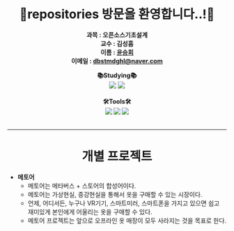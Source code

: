 
**<div align="center">🎊repositories 방문을 환영합니다..!🎊</div>**
======
**<div align="center"> 과목 : 오픈소스기초설계 <br></div>**
**<div align="center"> 교수 : 김성흠 <br></div>**
**<div align="center"> 이름 : [윤승회](https://github.com/YunSeungHoe) </div>**
**<div align="center"> 이메일 : dbstmdghl@naver.com </div>**

**<div align="center"> 📚Studying📚<br> <img src="https://img.shields.io/badge/c++-00599C?style=flat-square&logo=c%2B%2B&logoColor=white"/> <img src="https://img.shields.io/badge/Python-3776AB?style=flat-square&logo=Python&logoColor=white"/><br><br> 🛠Tools🛠<br> <img src="https://img.shields.io/badge/Visual Studio Code-5C2D91?style=flat-square&logo=Visual Studio Code&logoColor=white"/> <img src="https://img.shields.io/badge/Vim-019733?style=flat-square&logo=Vim&logoColor=white"/> <img src="https://img.shields.io/badge/GitHub-181717?style=flat-square&logo=GitHub&logoColor=white"/><br></div>**
<br>

------

**<div align="center"> 개별 프로젝트</div>**
======
+ __메토어__
  - 메토어는 메타버스 + 스토어의 합성어이다.
  - 메토어는 가상현실, 증강현실을 통해서 옷을 구매할 수 있는 시장이다.
  - 언제, 어디서든, 누구나 VR기기, 스마트미러, 스마트폰을 가지고 있으면 쉽고 재미있게 본인에게 어울리는 옷을 구매할 수 있다.
  - 메토어 프로젝트는 앞으로 오프라인 옷 매장이 모두 사라지는 것을 목표로 한다.